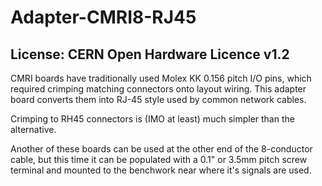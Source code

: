 # Adapter-CMRI8-RJ45
## License: CERN Open Hardware Licence v1.2


CMRI boards have traditionally used Molex KK 0.156 pitch I/O pins, which required crimping matching connectors onto layout wiring.
This adapter board converts them into RJ-45 style used by common network cables.

Crimping to RH45 connectors is (IMO at least) much simpler than the alternative.

Another of these boards can be used at the other end of the 8-conductor
cable, but this time it can be populated with a 0.1" or 3.5mm pitch
screw terminal and mounted to the benchwork near where it's signals
are used.
